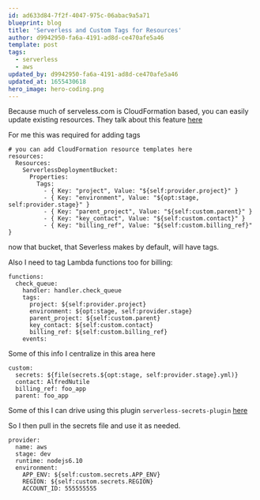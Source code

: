 ```yaml
---
id: ad633d84-7f2f-4047-975c-06abac9a5a71
blueprint: blog
title: 'Serverless and Custom Tags for Resources'
author: d9942950-fa6a-4191-ad8d-ce470afe5a46
template: post
tags:
  - serverless
  - aws
updated_by: d9942950-fa6a-4191-ad8d-ce470afe5a46
updated_at: 1655430618
hero_image: hero-coding.png
---
```

Because much of serveless.com is CloudFormation based, you can easily update existing resources. They talk about this feature [here](https://serverless.com/framework/docs/providers/aws/guide/resources/#override-aws-cloudformation-resource)

For me this was required for adding tags

```
# you can add CloudFormation resource templates here
resources:
  Resources:
    ServerlessDeploymentBucket:
      Properties:
        Tags:
          - { Key: "project", Value: "${self:provider.project}" }
          - { Key: "environment", Value: "${opt:stage, self:provider.stage}" }
          - { Key: "parent_project", Value: "${self:custom.parent}" }
          - { Key: "key_contact", Value: "${self:custom.contact}" }
          - { Key: "billing_ref", Value: "${self:custom.billing_ref}" }
```

now that bucket, that Severless makes by default, will have tags.

Also I need to tag Lambda functions too for billing:

```
functions:
  check_queue:
    handler: handler.check_queue
    tags:
      project: ${self:provider.project}
      environment: ${opt:stage, self:provider.stage}
      parent_project: ${self:custom.parent}
      key_contact: ${self:custom.contact}
      billing_ref: ${self:custom.billing_ref}
    events:
```

Some of this info I centralize in this area here 

```
custom:
  secrets: ${file(secrets.${opt:stage, self:provider.stage}.yml)}
  contact: AlfredNutile
  billing_ref: foo_app
  parent: foo_app
```


Some of this I can drive using this plugin `serverless-secrets-plugin` [here](https://www.npmjs.com/package/serverless-secrets-plugin)

So I then pull in the secrets file and use it as needed.

```
provider:
  name: aws
  stage: dev
  runtime: nodejs6.10
  environment:
    APP_ENV: ${self:custom.secrets.APP_ENV}
    REGION: ${self:custom.secrets.REGION}
    ACCOUNT_ID: 555555555

```